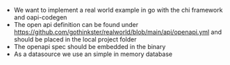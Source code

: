 - We want to implement a real world example in go with the chi framework and oapi-codegen
- The open api definition can be found under https://github.com/gothinkster/realworld/blob/main/api/openapi.yml and should be placed in the local project folder
- The openapi spec should be embedded in the binary 
- As a datasource we use an simple in memory database